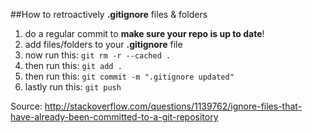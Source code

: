 ##How to retroactively **.gitignore** files & folders

1. do a regular commit to **make sure your repo is up to date**!
2. add files/folders to your **.gitignore** file
3. now run this: `git rm -r --cached .`
4. then run this: `git add .`
5. then run this: `git commit -m ".gitignore updated"`
6. lastly run this: `git push`

Source:
http://stackoverflow.com/questions/1139762/ignore-files-that-have-already-been-committed-to-a-git-repository
